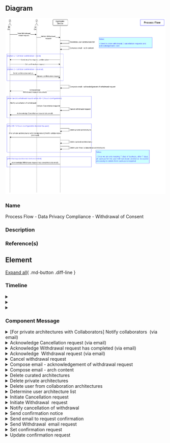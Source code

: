 

## Diagram

![Process Flow - Data Privacy Compliance - Withdrawal of Consent](../img/cmdynamicview_rkuskl3pQVS3F.png)


### Name


Process Flow - Data Privacy Compliance - Withdrawal of Consent


### Description




### Reference(s)




## Element

[Expand all](#){ .md-button .diff-line }


### Timeline


    

<details markdown=1>
<summary markdown="span"></summary>

<table>
    <caption></caption>
    <thead>
        <tr>
            <th></th>
            <th></th>
        </tr>
    </thead>
    <tr>
        <td> <strong>Name</strong> </td>
        <td></td>
    </tr>
    <tr>
        <td> <strong>Description</strong> </td>
        <td></td>
    </tr>
</table>


</details>


    

<details markdown=1>
<summary markdown="span"></summary>

<table>
    <caption></caption>
    <thead>
        <tr>
            <th></th>
            <th></th>
        </tr>
    </thead>
    <tr>
        <td> <strong>Name</strong> </td>
        <td></td>
    </tr>
    <tr>
        <td> <strong>Description</strong> </td>
        <td></td>
    </tr>
</table>


</details>


    

<details markdown=1>
<summary markdown="span"></summary>

<table>
    <caption></caption>
    <thead>
        <tr>
            <th></th>
            <th></th>
        </tr>
    </thead>
    <tr>
        <td> <strong>Name</strong> </td>
        <td></td>
    </tr>
    <tr>
        <td> <strong>Description</strong> </td>
        <td></td>
    </tr>
</table>


</details>


    



### Component Message


    

<details markdown=1>
<summary markdown="span">[For private architectures with Collaborators] Notify collaborators
 (via email)</summary>

<table>
    <caption></caption>
    <thead>
        <tr>
            <th></th>
            <th></th>
        </tr>
    </thead>
    <tr>
        <td> <strong>Name</strong> </td>
        <td>[For private architectures with Collaborators] Notify collaborators
 (via email)</td>
    </tr>
    <tr>
        <td> <strong>Description</strong> </td>
        <td>For any private architectures that have collaborators, notify either of deletion or change of ownership</td>
    </tr>
    <tr>
        <td> <strong>Type</strong> </td>
        <td>Call</td>
    </tr>
</table>


</details>


    

<details markdown=1>
<summary markdown="span">Acknowledge Cancellation request (via email)</summary>

<table>
    <caption></caption>
    <thead>
        <tr>
            <th></th>
            <th></th>
        </tr>
    </thead>
    <tr>
        <td> <strong>Name</strong> </td>
        <td>Acknowledge Cancellation request (via email)</td>
    </tr>
    <tr>
        <td> <strong>Description</strong> </td>
        <td></td>
    </tr>
    <tr>
        <td> <strong>Type</strong> </td>
        <td>Call</td>
    </tr>
</table>


</details>


    

<details markdown=1>
<summary markdown="span">Acknowledge Withdrawal request has completed (via email)</summary>

<table>
    <caption></caption>
    <thead>
        <tr>
            <th></th>
            <th></th>
        </tr>
    </thead>
    <tr>
        <td> <strong>Name</strong> </td>
        <td>Acknowledge Withdrawal request has completed (via email)</td>
    </tr>
    <tr>
        <td> <strong>Description</strong> </td>
        <td></td>
    </tr>
    <tr>
        <td> <strong>Type</strong> </td>
        <td>Call</td>
    </tr>
</table>


</details>


    

<details markdown=1>
<summary markdown="span">Acknowledge 
Withdrawal request (via email)</summary>

<table>
    <caption></caption>
    <thead>
        <tr>
            <th></th>
            <th></th>
        </tr>
    </thead>
    <tr>
        <td> <strong>Name</strong> </td>
        <td>Acknowledge 
Withdrawal request (via email)</td>
    </tr>
    <tr>
        <td> <strong>Description</strong> </td>
        <td>Within 7 days of receiving request, send acknowledgement with the following info:
- All architectures in cogArch will be deleted which include private and curated ones.
- Once deleted, the architectures cannot be restored and will no longer be available.
Deletion will be completed in 48-72 hours (configurable) unless otherwise notified to cancel the withdrawal.

Deletion of the architectural assets will include deletion of PI (Name and email address).
</td>
    </tr>
    <tr>
        <td> <strong>Type</strong> </td>
        <td>Call</td>
    </tr>
</table>


</details>


    

<details markdown=1>
<summary markdown="span">Cancel withdrawal request</summary>

<table>
    <caption></caption>
    <thead>
        <tr>
            <th></th>
            <th></th>
        </tr>
    </thead>
    <tr>
        <td> <strong>Name</strong> </td>
        <td>Cancel withdrawal request</td>
    </tr>
    <tr>
        <td> <strong>Description</strong> </td>
        <td></td>
    </tr>
    <tr>
        <td> <strong>Type</strong> </td>
        <td>Call</td>
    </tr>
</table>


</details>


    

<details markdown=1>
<summary markdown="span">Compose email - acknowledgement of withdrawal request</summary>

<table>
    <caption></caption>
    <thead>
        <tr>
            <th></th>
            <th></th>
        </tr>
    </thead>
    <tr>
        <td> <strong>Name</strong> </td>
        <td>Compose email - acknowledgement of withdrawal request</td>
    </tr>
    <tr>
        <td> <strong>Description</strong> </td>
        <td>include:
- list of architectures
- ownership reassignment</td>
    </tr>
    <tr>
        <td> <strong>Type</strong> </td>
        <td>Call</td>
    </tr>
</table>


</details>


    

<details markdown=1>
<summary markdown="span">Compose email - arch content</summary>

<table>
    <caption></caption>
    <thead>
        <tr>
            <th></th>
            <th></th>
        </tr>
    </thead>
    <tr>
        <td> <strong>Name</strong> </td>
        <td>Compose email - arch content</td>
    </tr>
    <tr>
        <td> <strong>Description</strong> </td>
        <td>include:
- list of architectures
- ownership reassignment</td>
    </tr>
    <tr>
        <td> <strong>Type</strong> </td>
        <td>Call</td>
    </tr>
</table>


</details>


    

<details markdown=1>
<summary markdown="span">Delete curated architectures</summary>

<table>
    <caption></caption>
    <thead>
        <tr>
            <th></th>
            <th></th>
        </tr>
    </thead>
    <tr>
        <td> <strong>Name</strong> </td>
        <td>Delete curated architectures</td>
    </tr>
    <tr>
        <td> <strong>Description</strong> </td>
        <td>including user information</td>
    </tr>
    <tr>
        <td> <strong>Type</strong> </td>
        <td>Call</td>
    </tr>
</table>


</details>


    

<details markdown=1>
<summary markdown="span">Delete private architectures</summary>

<table>
    <caption></caption>
    <thead>
        <tr>
            <th></th>
            <th></th>
        </tr>
    </thead>
    <tr>
        <td> <strong>Name</strong> </td>
        <td>Delete private architectures</td>
    </tr>
    <tr>
        <td> <strong>Description</strong> </td>
        <td>including user information</td>
    </tr>
    <tr>
        <td> <strong>Type</strong> </td>
        <td>Call</td>
    </tr>
</table>


</details>


    

<details markdown=1>
<summary markdown="span">Delete user from collaboration architectures</summary>

<table>
    <caption></caption>
    <thead>
        <tr>
            <th></th>
            <th></th>
        </tr>
    </thead>
    <tr>
        <td> <strong>Name</strong> </td>
        <td>Delete user from collaboration architectures</td>
    </tr>
    <tr>
        <td> <strong>Description</strong> </td>
        <td></td>
    </tr>
    <tr>
        <td> <strong>Type</strong> </td>
        <td>Call</td>
    </tr>
</table>


</details>


    

<details markdown=1>
<summary markdown="span">Determine user architecture list</summary>

<table>
    <caption></caption>
    <thead>
        <tr>
            <th></th>
            <th></th>
        </tr>
    </thead>
    <tr>
        <td> <strong>Name</strong> </td>
        <td>Determine user architecture list</td>
    </tr>
    <tr>
        <td> <strong>Description</strong> </td>
        <td>including user information

list of architectures includes :
- private
- curated
- share as-is
- collaboration

</td>
    </tr>
    <tr>
        <td> <strong>Type</strong> </td>
        <td>Call</td>
    </tr>
</table>


</details>


    

<details markdown=1>
<summary markdown="span">Initiate Cancellation request</summary>

<table>
    <caption></caption>
    <thead>
        <tr>
            <th></th>
            <th></th>
        </tr>
    </thead>
    <tr>
        <td> <strong>Name</strong> </td>
        <td>Initiate Cancellation request</td>
    </tr>
    <tr>
        <td> <strong>Description</strong> </td>
        <td></td>
    </tr>
    <tr>
        <td> <strong>Type</strong> </td>
        <td>Call</td>
    </tr>
</table>


</details>


    

<details markdown=1>
<summary markdown="span">Initiate Withdrawal 
request</summary>

<table>
    <caption></caption>
    <thead>
        <tr>
            <th></th>
            <th></th>
        </tr>
    </thead>
    <tr>
        <td> <strong>Name</strong> </td>
        <td>Initiate Withdrawal 
request</td>
    </tr>
    <tr>
        <td> <strong>Description</strong> </td>
        <td>Execute within 7 days of receipt of request.
Provide user email, request date.

-> invoke API to set user for withdrawal</td>
    </tr>
    <tr>
        <td> <strong>Type</strong> </td>
        <td>Call</td>
    </tr>
</table>


</details>


    

<details markdown=1>
<summary markdown="span">Notify cancellation of withdrawal</summary>

<table>
    <caption></caption>
    <thead>
        <tr>
            <th></th>
            <th></th>
        </tr>
    </thead>
    <tr>
        <td> <strong>Name</strong> </td>
        <td>Notify cancellation of withdrawal</td>
    </tr>
    <tr>
        <td> <strong>Description</strong> </td>
        <td></td>
    </tr>
    <tr>
        <td> <strong>Type</strong> </td>
        <td>Call</td>
    </tr>
</table>


</details>


    

<details markdown=1>
<summary markdown="span">Send confirmation notice</summary>

<table>
    <caption></caption>
    <thead>
        <tr>
            <th></th>
            <th></th>
        </tr>
    </thead>
    <tr>
        <td> <strong>Name</strong> </td>
        <td>Send confirmation notice</td>
    </tr>
    <tr>
        <td> <strong>Description</strong> </td>
        <td></td>
    </tr>
    <tr>
        <td> <strong>Type</strong> </td>
        <td>Call</td>
    </tr>
</table>


</details>


    

<details markdown=1>
<summary markdown="span">Send email to request confirmation</summary>

<table>
    <caption></caption>
    <thead>
        <tr>
            <th></th>
            <th></th>
        </tr>
    </thead>
    <tr>
        <td> <strong>Name</strong> </td>
        <td>Send email to request confirmation</td>
    </tr>
    <tr>
        <td> <strong>Description</strong> </td>
        <td>Include a link to a page with the following:
- list of curated and share as-is architectures
- option to change ownership for above listed architectures
- confirmation button of changes made

Inform user they have to make the changes within 48-72 hours (configurable), else all will be deleted with no re-assignment of ownership.</td>
    </tr>
    <tr>
        <td> <strong>Type</strong> </td>
        <td>Call</td>
    </tr>
</table>


</details>


    

<details markdown=1>
<summary markdown="span">Send Withdrawal 
email request</summary>

<table>
    <caption></caption>
    <thead>
        <tr>
            <th></th>
            <th></th>
        </tr>
    </thead>
    <tr>
        <td> <strong>Name</strong> </td>
        <td>Send Withdrawal 
email request</td>
    </tr>
    <tr>
        <td> <strong>Description</strong> </td>
        <td>User sends email to cogarch@us.ibm.com to request withdrawal from cogArch.</td>
    </tr>
    <tr>
        <td> <strong>Type</strong> </td>
        <td>Call</td>
    </tr>
</table>


</details>


    

<details markdown=1>
<summary markdown="span">Set confirmation request</summary>

<table>
    <caption></caption>
    <thead>
        <tr>
            <th></th>
            <th></th>
        </tr>
    </thead>
    <tr>
        <td> <strong>Name</strong> </td>
        <td>Set confirmation request</td>
    </tr>
    <tr>
        <td> <strong>Description</strong> </td>
        <td>includes re-assignment of ownership where applicable</td>
    </tr>
    <tr>
        <td> <strong>Type</strong> </td>
        <td>Call</td>
    </tr>
</table>


</details>


    

<details markdown=1>
<summary markdown="span">Update confirmation request</summary>

<table>
    <caption></caption>
    <thead>
        <tr>
            <th></th>
            <th></th>
        </tr>
    </thead>
    <tr>
        <td> <strong>Name</strong> </td>
        <td>Update confirmation request</td>
    </tr>
    <tr>
        <td> <strong>Description</strong> </td>
        <td></td>
    </tr>
    <tr>
        <td> <strong>Type</strong> </td>
        <td>Call</td>
    </tr>
</table>


</details>


    

